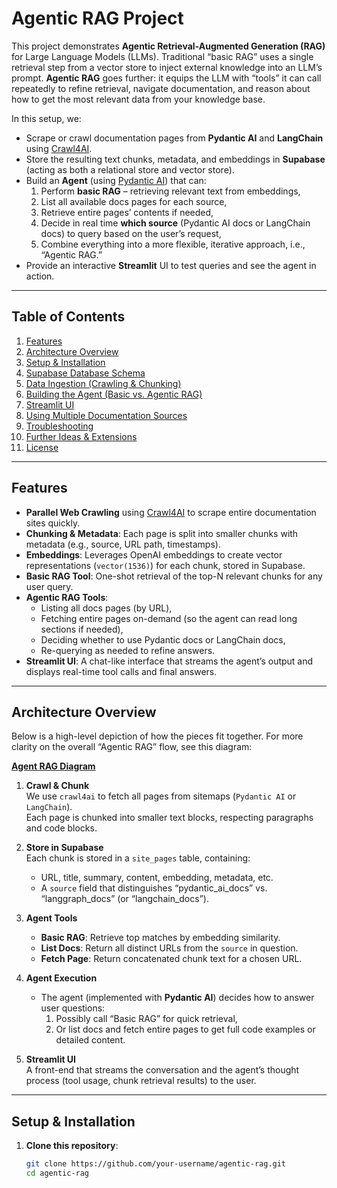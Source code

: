 # Agentic RAG Project

This project demonstrates **Agentic Retrieval-Augmented Generation (RAG)** for Large Language Models (LLMs). Traditional “basic RAG” uses a single retrieval step from a vector store to inject external knowledge into an LLM’s prompt. **Agentic RAG** goes further: it equips the LLM with “tools” it can call repeatedly to refine retrieval, navigate documentation, and reason about how to get the most relevant data from your knowledge base.

In this setup, we:
- Scrape or crawl documentation pages from **Pydantic AI** and **LangChain** using [Crawl4AI](https://github.com/lancedikson/crawl4ai).
- Store the resulting text chunks, metadata, and embeddings in **Supabase** (acting as both a relational store and vector store).
- Build an **Agent** (using [Pydantic AI](https://github.com/camenduru/pydantic-ai)) that can:
  1. Perform **basic RAG** – retrieving relevant text from embeddings,
  2. List all available docs pages for each source,
  3. Retrieve entire pages’ contents if needed,
  4. Decide in real time **which source** (Pydantic AI docs or LangChain docs) to query based on the user’s request,
  5. Combine everything into a more flexible, iterative approach, i.e., “Agentic RAG.”
- Provide an interactive **Streamlit** UI to test queries and see the agent in action.

---

## Table of Contents

1. [Features](#features)
2. [Architecture Overview](#architecture-overview)
3. [Setup & Installation](#setup--installation)
4. [Supabase Database Schema](#supabase-database-schema)
5. [Data Ingestion (Crawling & Chunking)](#data-ingestion-crawling--chunking)
6. [Building the Agent (Basic vs. Agentic RAG)](#building-the-agent-basic-vs-agentic-rag)
7. [Streamlit UI](#streamlit-ui)
8. [Using Multiple Documentation Sources](#using-multiple-documentation-sources)
9. [Troubleshooting](#troubleshooting)
10. [Further Ideas & Extensions](#further-ideas--extensions)
11. [License](#license)

---

## Features

- **Parallel Web Crawling** using [Crawl4AI](https://github.com/lancedikson/crawl4ai) to scrape entire documentation sites quickly.
- **Chunking & Metadata**: Each page is split into smaller chunks with metadata (e.g., source, URL path, timestamps).
- **Embeddings**: Leverages OpenAI embeddings to create vector representations (`vector(1536)`) for each chunk, stored in Supabase.
- **Basic RAG Tool**: One-shot retrieval of the top-N relevant chunks for any user query.
- **Agentic RAG Tools**:
  - Listing all docs pages (by URL),
  - Fetching entire pages on-demand (so the agent can read long sections if needed),
  - Deciding whether to use Pydantic docs or LangChain docs,
  - Re-querying as needed to refine answers.
- **Streamlit UI**: A chat-like interface that streams the agent’s output and displays real-time tool calls and final answers.

---

## Architecture Overview

Below is a high-level depiction of how the pieces fit together. For more clarity on the overall “Agentic RAG” flow, see this diagram:

[**Agent RAG Diagram**](images/agentic_rag.png)

1. **Crawl & Chunk**  
   We use `crawl4ai` to fetch all pages from sitemaps (`Pydantic AI` or `LangChain`).  
   Each page is chunked into smaller text blocks, respecting paragraphs and code blocks.

2. **Store in Supabase**  
   Each chunk is stored in a `site_pages` table, containing:
   - URL, title, summary, content, embedding, metadata, etc.
   - A `source` field that distinguishes “pydantic_ai_docs” vs. “langgraph_docs” (or “langchain_docs”).

3. **Agent Tools**  
   - **Basic RAG**: Retrieve top matches by embedding similarity.  
   - **List Docs**: Return all distinct URLs from the `source` in question.  
   - **Fetch Page**: Return concatenated chunk text for a chosen URL.  

4. **Agent Execution**  
   - The agent (implemented with **Pydantic AI**) decides how to answer user questions:
     1. Possibly call “Basic RAG” for quick retrieval,
     2. Or list docs and fetch entire pages to get full code examples or detailed content.

5. **Streamlit UI**  
   A front-end that streams the conversation and the agent’s thought process (tool usage, chunk retrieval results) to the user.

---

## Setup & Installation

1. **Clone this repository**:

   ```bash
   git clone https://github.com/your-username/agentic-rag.git
   cd agentic-rag
